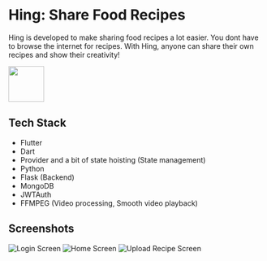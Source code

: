# Hing: Share Food Recipes

Hing is developed to make sharing food recipes a lot easier. You dont have to browse the internet for recipes. With Hing, anyone can share their own recipes and show their creativity!  

<a href="https://play.google.com/store/apps/details?id=com.hing"><img src="https://play.google.com/intl/en_us/badges/static/images/badges/en_badge_web_generic.png" height="70"></a>


## Tech Stack

- Flutter
- Dart
- Provider and a bit of state hoisting (State management)
- Python
- Flask (Backend)
- MongoDB
- JWTAuth
- FFMPEG (Video processing, Smooth video playback)

## Screenshots
![Login Screen](docs/images/nia-splash.jpg)
![Home Screen](docs/images/nia-splash.jpg)
![Upload Recipe Screen](docs/images/nia-splash.jpg)


